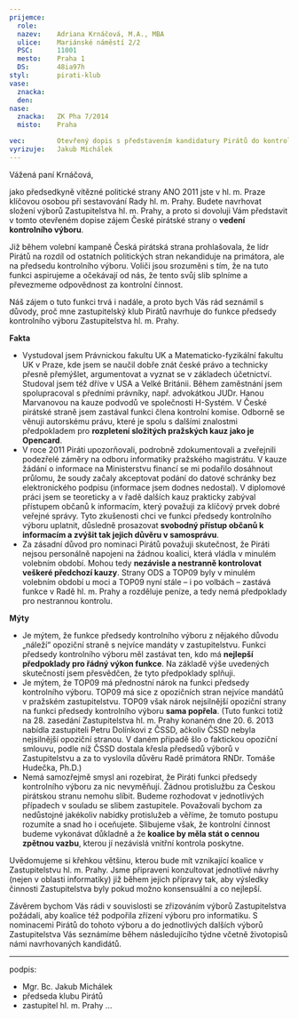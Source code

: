 ```yaml
---
prijemce: 
  role:
  nazev:    Adriana Krnáčová, M.A., MBA
  ulice:    Mariánské náměstí 2/2
  PSC:      11001
  mesto:    Praha 1
  DS:       48ia97h
styl:       pirati-klub
vase:
  znacka:   
  den:
nase:
  znacka:   ZK Pha 7/2014
  misto:    Praha

vec:        Otevřený dopis s představením kandidatury Pirátů do kontrolního výboru
vyrizuje:   Jakub Michálek
---
```


Vážená paní Krnáčová,

jako předsedkyně vítězné politické strany ANO 2011 jste v hl. m. Praze klíčovou osobou při sestavování Rady hl. m. Prahy. Budete navrhovat složení výborů Zastupitelstva hl. m. Prahy, a proto si dovoluji Vám představit v tomto otevřeném dopise zájem České pirátské strany o **vedení kontrolního výboru**. 

Již během volební kampaně Česká pirátská strana prohlašovala, že lídr Pirátů na rozdíl od ostatních politických stran nekandiduje na primátora, ale na předsedu kontrolního výboru. Voliči jsou srozuměni s tím, že na tuto funkci aspirujeme a očekávají od nás, že tento svůj slib splníme a převezmeme odpovědnost za kontrolní činnost.

Náš zájem o tuto funkci trvá i nadále, a proto bych Vás rád seznámil s důvody, proč mne zastupitelský klub Pirátů navrhuje do funkce předsedy kontrolního výboru Zastupitelstva hl. m. Prahy.

**Fakta**

  * Vystudoval jsem Právnickou fakultu UK a Matematicko-fyzikální fakultu UK v Praze, kde jsem se naučil dobře znát české právo a technicky přesně přemýšlet, argumentovat a vyznat se v základech účetnictví. Studoval jsem též dříve v USA a Velké Británii. Během zaměstnání jsem spolupracoval s předními právníky, např. advokátkou JUDr. Hanou Marvanovou na kauze podvodů ve společnosti H-Systém. V České pirátské straně jsem zastával funkci člena kontrolní komise. Odborně se věnuji autorskému právu, které je spolu s dalšími znalostmi předpokladem pro **rozpletení složitých pražských kauz jako je Opencard**. 
  * V roce 2011 Piráti upozorňovali, podrobně zdokumentovali a zveřejnili podezřelé záměry na odboru informatiky pražského magistrátu. V kauze žádání o informace na Ministerstvu financí se mi podařilo dosáhnout průlomu, že soudy začaly akceptovat podání do datové schránky bez elektronického podpisu (informace jsem dodnes nedostal). V diplomové práci jsem se teoreticky a v řadě dalších kauz prakticky zabýval přístupem občanů k informacím, který považuji za klíčový prvek dobré veřejné správy. Tyto zkušenosti chci ve funkci předsedy kontrolního výboru uplatnit, důsledně prosazovat **svobodný přístup občanů k informacím a zvýšit tak jejich důvěru v samosprávu**.
  * Za zásadní důvod pro nominaci Pirátů považuji skutečnost, že Piráti nejsou personálně napojeni na žádnou koalici, která vládla v minulém volebním období. Mohou tedy **nezávisle a nestranně kontrolovat veškeré předchozí kauzy**. Strany ODS a TOP09 byly v minulém volebním období u moci a TOP09 nyní stále – i po volbách – zastává funkce v Radě hl. m. Prahy a rozděluje peníze, a tedy nemá předpoklady pro nestrannou kontrolu. 

**Mýty**

  * Je mýtem, že funkce předsedy kontrolního výboru z nějakého důvodu „náleží“ opoziční straně s nejvíce mandáty v zastupitelstvu. Funkci předsedy kontrolního výboru měl zastávat ten, kdo má **nejlepší předpoklady pro řádný výkon funkce**. Na základě výše uvedených skutečností jsem přesvědčen, že tyto předpoklady splňuji.
  * Je mýtem, že TOP09 má přednostní nárok na funkci předsedy kontrolního výboru. TOP09 má sice z opozičních stran nejvíce mandátů v pražském zastupitelstvu. TOP09 však nárok nejsilnější opoziční strany na funkci předsedy kontrolního výboru **sama popřela**. (Tuto funkci totiž na 28. zasedání Zastupitelstva hl. m. Prahy konaném dne 20. 6. 2013 nabídla zastupiteli Petru Dolínkovi z ČSSD, ačkoliv ČSSD nebyla nejsilnější opoziční stranou. V daném případě šlo o faktickou opoziční smlouvu, podle níž ČSSD dostala křesla předsedů výborů v Zastupitelstvu a za to vyslovila důvěru Radě primátora RNDr. Tomáše Hudečka, Ph.D.)
  * Nemá samozřejmě smysl ani rozebírat, že Piráti funkci předsedy kontrolního výboru za nic nevyměňují. Žádnou protislužbu za Českou pirátskou stranu nemohu slíbit. Budeme rozhodovat v jednotlivých případech v souladu se slibem zastupitele. Považovali bychom za nedůstojné jakékoliv nabídky protislužeb a věříme, že tomuto postupu rozumíte a snad ho i oceňujete. Slibujeme však, že kontrolní činnost budeme vykonávat důkladně a že **koalice by měla stát o cennou zpětnou vazbu**, kterou jí nezávislá vnitřní kontrola poskytne.
  
Uvědomujeme si křehkou většinu, kterou bude mít vznikající koalice v Zastupitelstvu hl. m. Prahy. Jsme připraveni konzultovat jednotlivé návrhy (nejen v oblasti informatiky) již během jejich přípravy tak, aby výsledky činnosti Zastupitelstva byly pokud možno konsensuální a co nejlepší.

Závěrem bychom Vás rádi v souvislosti se zřizováním výborů Zastupitelstva požádali, aby koalice též podpořila zřízení výboru pro informatiku. S nominacemi Pirátů do tohoto výboru a do jednotlivých dalších výborů Zastupitelstva Vás seznámíme během následujícího týdne včetně životopisů námi navrhovaných kandidátů.

---
podpis: 
  - Mgr. Bc. Jakub Michálek
  - předseda klubu Pirátů
  - zastupitel hl. m. Prahy
...
